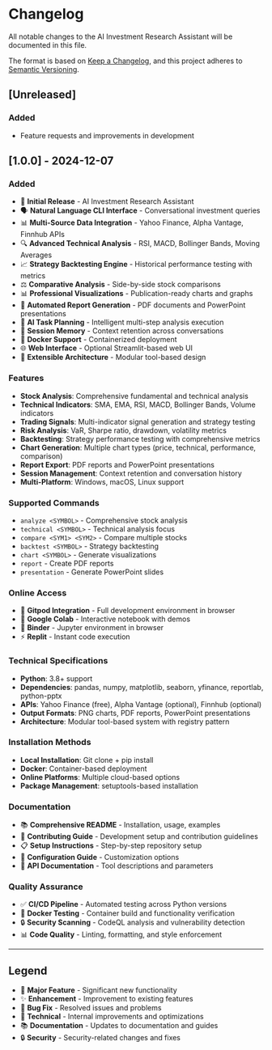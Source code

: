 # Changelog

All notable changes to the AI Investment Research Assistant will be documented in this file.

The format is based on [Keep a Changelog](https://keepachangelog.com/en/1.0.0/),
and this project adheres to [Semantic Versioning](https://semver.org/spec/v2.0.0.html).

## [Unreleased]

### Added
- Feature requests and improvements in development

## [1.0.0] - 2024-12-07

### Added
- 🚀 **Initial Release** - AI Investment Research Assistant
- 🗣️ **Natural Language CLI Interface** - Conversational investment queries
- 📊 **Multi-Source Data Integration** - Yahoo Finance, Alpha Vantage, Finnhub APIs
- 🔍 **Advanced Technical Analysis** - RSI, MACD, Bollinger Bands, Moving Averages
- 📈 **Strategy Backtesting Engine** - Historical performance testing with metrics
- ⚖️ **Comparative Analysis** - Side-by-side stock comparisons
- 📊 **Professional Visualizations** - Publication-ready charts and graphs
- 📄 **Automated Report Generation** - PDF documents and PowerPoint presentations
- 🧠 **AI Task Planning** - Intelligent multi-step analysis execution
- 💾 **Session Memory** - Context retention across conversations
- 🐳 **Docker Support** - Containerized deployment
- 🌐 **Web Interface** - Optional Streamlit-based web UI
- 🔧 **Extensible Architecture** - Modular tool-based design

### Features
- **Stock Analysis**: Comprehensive fundamental and technical analysis
- **Technical Indicators**: SMA, EMA, RSI, MACD, Bollinger Bands, Volume indicators
- **Trading Signals**: Multi-indicator signal generation and strategy testing
- **Risk Analysis**: VaR, Sharpe ratio, drawdown, volatility metrics
- **Backtesting**: Strategy performance testing with comprehensive metrics
- **Chart Generation**: Multiple chart types (price, technical, performance, comparison)
- **Report Export**: PDF reports and PowerPoint presentations
- **Session Management**: Context retention and conversation history
- **Multi-Platform**: Windows, macOS, Linux support

### Supported Commands
- `analyze <SYMBOL>` - Comprehensive stock analysis
- `technical <SYMBOL>` - Technical analysis focus
- `compare <SYM1> <SYM2>` - Compare multiple stocks
- `backtest <SYMBOL>` - Strategy backtesting
- `chart <SYMBOL>` - Generate visualizations
- `report` - Create PDF reports
- `presentation` - Generate PowerPoint slides

### Online Access
- 🔗 **Gitpod Integration** - Full development environment in browser
- 📓 **Google Colab** - Interactive notebook with demos
- 🚀 **Binder** - Jupyter environment in browser
- ⚡ **Replit** - Instant code execution

### Technical Specifications
- **Python**: 3.8+ support
- **Dependencies**: pandas, numpy, matplotlib, seaborn, yfinance, reportlab, python-pptx
- **APIs**: Yahoo Finance (free), Alpha Vantage (optional), Finnhub (optional)
- **Output Formats**: PNG charts, PDF reports, PowerPoint presentations
- **Architecture**: Modular tool-based system with registry pattern

### Installation Methods
- **Local Installation**: Git clone + pip install
- **Docker**: Container-based deployment
- **Online Platforms**: Multiple cloud-based options
- **Package Management**: setuptools-based installation

### Documentation
- 📚 **Comprehensive README** - Installation, usage, examples
- 🤝 **Contributing Guide** - Development setup and contribution guidelines
- 📋 **Setup Instructions** - Step-by-step repository setup
- 🔧 **Configuration Guide** - Customization options
- 📖 **API Documentation** - Tool descriptions and parameters

### Quality Assurance
- ✅ **CI/CD Pipeline** - Automated testing across Python versions
- 🐳 **Docker Testing** - Container build and functionality verification
- 🔒 **Security Scanning** - CodeQL analysis and vulnerability detection
- 📊 **Code Quality** - Linting, formatting, and style enforcement

---

## Legend

- 🚀 **Major Feature** - Significant new functionality
- ✨ **Enhancement** - Improvement to existing features
- 🐛 **Bug Fix** - Resolved issues and problems
- 🔧 **Technical** - Internal improvements and optimizations
- 📚 **Documentation** - Updates to documentation and guides
- 🔒 **Security** - Security-related changes and fixes